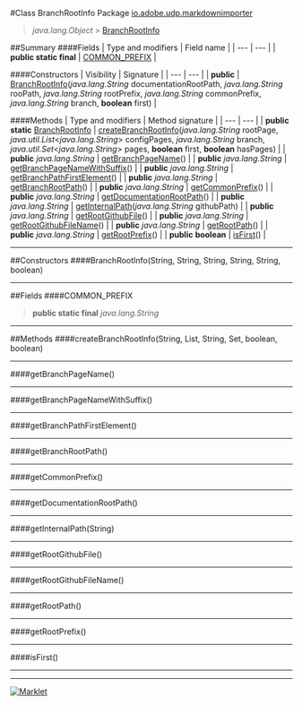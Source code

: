 #Class BranchRootInfo
Package [io.adobe.udp.markdownimporter](README.md)<br>

> *java.lang.Object* > [BranchRootInfo](BranchRootInfo.md)






##Summary
####Fields
| Type and modifiers | Field name |
| --- | --- |
| **public static final** | [COMMON_PREFIX](#common_prefix) |

####Constructors
| Visibility | Signature |
| --- | --- |
| **public** | [BranchRootInfo](#branchrootinfostring-string-string-string-string-boolean)(*java.lang.String* documentationRootPath, *java.lang.String* rooPath, *java.lang.String* rootPrefix, *java.lang.String* commonPrefix, *java.lang.String* branch, **boolean** first) |

####Methods
| Type and modifiers | Method signature |
| --- | --- |
| **public static** [BranchRootInfo](BranchRootInfo.md) | [createBranchRootInfo](#createbranchrootinfostring-list-string-set-boolean-boolean)(*java.lang.String* rootPage, *java.util.List*<*java.lang.String*> configPages, *java.lang.String* branch, *java.util.Set*<*java.lang.String*> pages, **boolean** first, **boolean** hasPages) |
| **public** *java.lang.String* | [getBranchPageName](#getbranchpagename)() |
| **public** *java.lang.String* | [getBranchPageNameWithSuffix](#getbranchpagenamewithsuffix)() |
| **public** *java.lang.String* | [getBranchPathFirstElement](#getbranchpathfirstelement)() |
| **public** *java.lang.String* | [getBranchRootPath](#getbranchrootpath)() |
| **public** *java.lang.String* | [getCommonPrefix](#getcommonprefix)() |
| **public** *java.lang.String* | [getDocumentationRootPath](#getdocumentationrootpath)() |
| **public** *java.lang.String* | [getInternalPath](#getinternalpathstring)(*java.lang.String* githubPath) |
| **public** *java.lang.String* | [getRootGithubFile](#getrootgithubfile)() |
| **public** *java.lang.String* | [getRootGithubFileName](#getrootgithubfilename)() |
| **public** *java.lang.String* | [getRootPath](#getrootpath)() |
| **public** *java.lang.String* | [getRootPrefix](#getrootprefix)() |
| **public** **boolean** | [isFirst](#isfirst)() |

---


##Constructors
####BranchRootInfo(String, String, String, String, String, boolean)
> 


---


##Fields
####COMMON_PREFIX
> **public static final** *java.lang.String*

> 

---


##Methods
####createBranchRootInfo(String, List<String>, String, Set<String>, boolean, boolean)
> 


---

####getBranchPageName()
> 


---

####getBranchPageNameWithSuffix()
> 


---

####getBranchPathFirstElement()
> 


---

####getBranchRootPath()
> 


---

####getCommonPrefix()
> 


---

####getDocumentationRootPath()
> 


---

####getInternalPath(String)
> 


---

####getRootGithubFile()
> 


---

####getRootGithubFileName()
> 


---

####getRootPath()
> 


---

####getRootPrefix()
> 


---

####isFirst()
> 


---

---

[![Marklet](https://img.shields.io/badge/Generated%20by-Marklet-green.svg)](https://github.com/Faylixe/marklet)